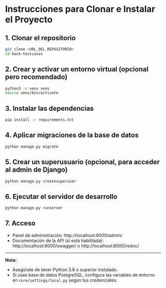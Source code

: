 # Instrucciones para Clonar e Instalar el Proyecto

## 1. Clonar el repositorio

```bash
git clone <URL_DEL_REPOSITORIO>
cd back-testcases
```

## 2. Crear y activar un entorno virtual (opcional pero recomendado)

```bash
python3 -m venv venv
source venv/bin/activate
```

## 3. Instalar las dependencias

```bash
pip install -r requirements.txt
```

## 4. Aplicar migraciones de la base de datos

```bash
python manage.py migrate
```

## 5. Crear un superusuario (opcional, para acceder al admin de Django)

```bash
python manage.py createsuperuser
```

## 6. Ejecutar el servidor de desarrollo

```bash
python manage.py runserver
```

## 7. Acceso
- Panel de administración: http://localhost:8000/admin/
- Documentación de la API (si está habilitada): http://localhost:8000/swagger/ o http://localhost:8000/redoc/

---

**Nota:**
- Asegúrate de tener Python 3.8 o superior instalado.
- Si usas base de datos PostgreSQL, configura las variables de entorno en `core/settings/local.py` según tus credenciales.
